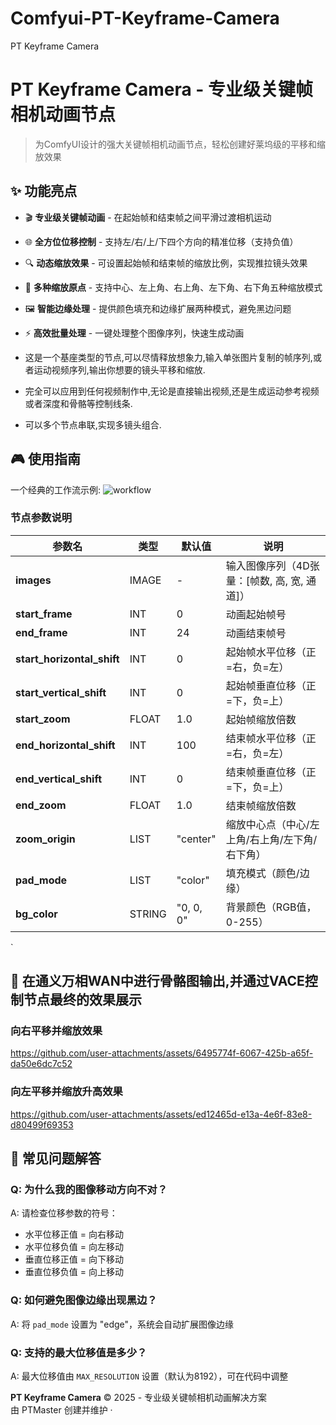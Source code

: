 # Comfyui-PT-Keyframe-Camera
PT Keyframe Camera
# PT Keyframe Camera - 专业级关键帧相机动画节点

> 为ComfyUI设计的强大关键帧相机动画节点，轻松创建好莱坞级的平移和缩放效果

## ✨ 功能亮点

- 🎬 **专业级关键帧动画** - 在起始帧和结束帧之间平滑过渡相机运动
- 🌐 **全方位位移控制** - 支持左/右/上/下四个方向的精准位移（支持负值）
- 🔍 **动态缩放效果** - 可设置起始帧和结束帧的缩放比例，实现推拉镜头效果
- 🎯 **多种缩放原点** - 支持中心、左上角、右上角、左下角、右下角五种缩放模式
- 🖼️ **智能边缘处理** - 提供颜色填充和边缘扩展两种模式，避免黑边问题
- ⚡ **高效批量处理** - 一键处理整个图像序列，快速生成动画

- 这是一个基座类型的节点,可以尽情释放想象力,输入单张图片复制的帧序列,或者运动视频序列,输出你想要的镜头平移和缩放.
- 完全可以应用到任何视频制作中,无论是直接输出视频,还是生成运动参考视频或者深度和骨骼等控制线条.
- 可以多个节点串联,实现多镜头组合.

## 🎮 使用指南
一个经典的工作流示例:
![workflow](https://github.com/user-attachments/assets/dcd64105-91c9-4b96-996c-d892f371f588)


### 节点参数说明

| 参数名 | 类型 | 默认值 | 说明 |
|--------|------|--------|------|
| **images** | IMAGE | - | 输入图像序列（4D张量：[帧数, 高, 宽, 通道]） |
| **start_frame** | INT | 0 | 动画起始帧号 |
| **end_frame** | INT | 24 | 动画结束帧号 |
| **start_horizontal_shift** | INT | 0 | 起始帧水平位移（正=右，负=左） |
| **start_vertical_shift** | INT | 0 | 起始帧垂直位移（正=下，负=上） |
| **start_zoom** | FLOAT | 1.0 | 起始帧缩放倍数 |
| **end_horizontal_shift** | INT | 100 | 结束帧水平位移（正=右，负=左） |
| **end_vertical_shift** | INT | 0 | 结束帧垂直位移（正=下，负=上） |
| **end_zoom** | FLOAT | 1.0 | 结束帧缩放倍数 |
| **zoom_origin** | LIST | "center" | 缩放中心点（中心/左上角/右上角/左下角/右下角） |
| **pad_mode** | LIST | "color" | 填充模式（颜色/边缘） |
| **bg_color** | STRING | "0, 0, 0" | 背景颜色（RGB值，0-255） |

`

## 🌟 在通义万相WAN中进行骨骼图输出,并通过VACE控制节点最终的效果展示

### 向右平移并缩放效果

https://github.com/user-attachments/assets/6495774f-6067-425b-a65f-da50e6dc7c52

### 向左平移并缩放升高效果

https://github.com/user-attachments/assets/ed12465d-e13a-4e6f-83e8-d80499f69353

## 🚧 常见问题解答

### Q: 为什么我的图像移动方向不对？
A: 请检查位移参数的符号：
- 水平位移正值 = 向右移动
- 水平位移负值 = 向左移动
- 垂直位移正值 = 向下移动
- 垂直位移负值 = 向上移动

### Q: 如何避免图像边缘出现黑边？
A: 将 `pad_mode` 设置为 "edge"，系统会自动扩展图像边缘

### Q: 支持的最大位移值是多少？
A: 最大位移值由 `MAX_RESOLUTION` 设置（默认为8192），可在代码中调整

**PT Keyframe Camera** © 2025 - 专业级关键帧相机动画解决方案  
由 PTMaster 创建并维护 · 
